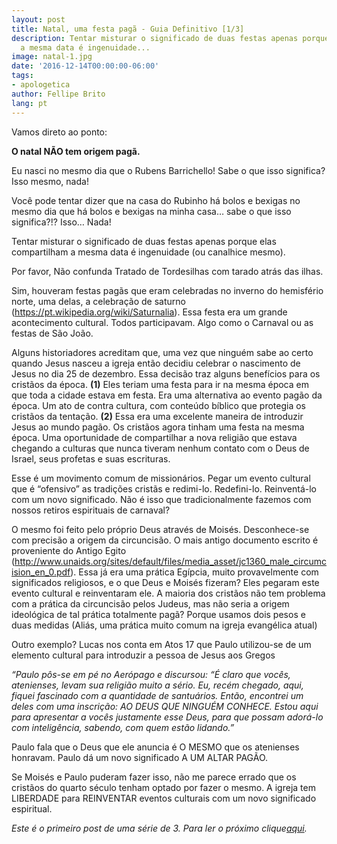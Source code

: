 ```yaml
---
layout: post
title: Natal, uma festa pagã - Guia Definitivo [1/3]
description: Tentar misturar o significado de duas festas apenas porque elas compartilham
  a mesma data é ingenuidade...
image: natal-1.jpg
date: '2016-12-14T00:00:00-06:00'
tags:
- apologetica
author: Fellipe Brito
lang: pt
---
```


Vamos direto ao ponto:

**O natal NÃO tem origem pagã.**

Eu nasci no mesmo dia que o Rubens Barrichello! Sabe o que isso significa?
Isso mesmo, nada!

Você pode tentar dizer que na casa do Rubinho há bolos e bexigas no mesmo dia
que há bolos e bexigas na minha casa… sabe o que isso significa?!? Isso… Nada!

Tentar misturar o significado de duas festas apenas porque elas compartilham a
mesma data é ingenuidade (ou canalhice mesmo).

Por favor, Não confunda Tratado de Tordesilhas com tarado atrás das ilhas.

Sim, houveram festas pagãs que eram celebradas no inverno do hemisfério norte,
uma delas, a celebração de saturno
(<https://pt.wikipedia.org/wiki/Saturnalia>). Essa festa era um grande
acontecimento cultural. Todos participavam. Algo como o Carnaval ou as festas
de São João.

Alguns historiadores acreditam que, uma vez que ninguém sabe ao certo quando
Jesus nasceu a igreja então decidiu celebrar o nascimento de Jesus no dia 25
de dezembro. Essa decisão traz alguns benefícios para os cristãos da época.
**(1)** Eles teriam uma festa para ir na mesma época em que toda a cidade
estava em festa. Era uma alternativa ao evento pagão da época. Um ato de
contra cultura, com conteúdo bíblico que protegia os cristãos da tentação.
**(2)** Essa era uma excelente maneira de introduzir Jesus ao mundo pagão. Os
cristãos agora tinham uma festa na mesma época. Uma oportunidade de
compartilhar a nova religião que estava chegando a culturas que nunca tiveram
nenhum contato com o Deus de Israel, seus profetas e suas escrituras.

Esse é um movimento comum de missionários. Pegar um evento cultural que é
“ofensivo” as tradições cristãs e redimi-lo. Redefini-lo. Reinventá-lo com um
novo significado. Não é isso que tradicionalmente fazemos com nossos retiros
espirituais de carnaval?

O mesmo foi feito pelo próprio Deus através de Moisés. Desconhece-se com
precisão a origem da circuncisão. O mais antigo documento escrito é
proveniente do Antigo Egito
(<http://www.unaids.org/sites/default/files/media_asset/jc1360_male_circumcision_en_0.pdf>).
Essa já era uma prática Egípcia, muito provavelmente com significados
religiosos, e o que Deus e Moisés fizeram? Eles pegaram este evento cultural e
reinventaram ele. A maioria dos cristãos não tem problema com a prática da
circuncisão pelos Judeus, mas não seria a origem ideológica de tal prática
totalmente pagã? Porque usamos dois pesos e duas medidas (Aliás, uma prática
muito comum na igreja evangélica atual)

Outro exemplo? Lucas nos conta em Atos 17 que Paulo utilizou-se de um elemento
cultural para introduzir a pessoa de Jesus aos Gregos

_“Paulo pôs-se em pé no Aerópago e discursou: “É claro que vocês, atenienses,
levam sua religião muito a sério. Eu, recém chegado, aqui, fiquei fascinado
com a quantidade de santuários. Então, encontrei um deles com uma inscrição:
AO DEUS QUE NINGUÉM CONHECE. Estou aqui para apresentar a vocês justamente
esse Deus, para que possam adorá-lo com inteligência, sabendo, com quem estão
lidando.”_

Paulo fala que o Deus que ele anuncia é O MESMO que os atenienses honravam.
Paulo dá um novo significado A UM ALTAR PAGÃO.

Se Moisés e Paulo puderam fazer isso, não me parece errado que os cristãos do
quarto século tenham optado por fazer o mesmo. A igreja tem LIBERDADE para
REINVENTAR eventos culturais com um novo significado espiritual.

_Este é o primeiro post de uma série de 3. Para ler o próximo
clique[aqui](/pt/natal-pagao-guia-definitivo-02/)._

